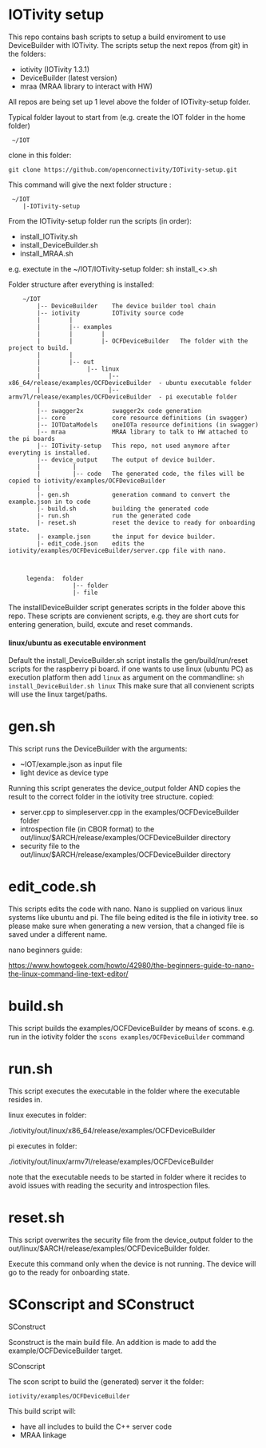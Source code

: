 # IOTivity setup

This repo contains bash scripts to setup a build enviroment to use DeviceBuilder with IOTivity.
The scripts setup the next repos (from git) in the folders:
- iotivity (IOTivity 1.3.1)
- DeviceBuilder (latest version)
- mraa (MRAA library to interact with HW)

All repos are being set up 1 level above the folder of IOTivity-setup folder.

Typical folder layout to start from (e.g. create the IOT folder in the home folder)
     
     
     ~/IOT
     
clone in this folder:

```git clone https://github.com/openconnectivity/IOTivity-setup.git```
     
This command will give the next folder structure :
     
     ~/IOT
        |-IOTivity-setup 
    
From the IOTivity-setup folder run the scripts (in order):
- install_IOTivity.sh
- install_DeviceBuilder.sh
- install_MRAA.sh

e.g. exectute in the ~/IOT/IOTivity-setup folder: sh install_<>.sh


Folder structure after everything is installed:
        
        ~/IOT        
            |-- DeviceBuilder    The device builder tool chain
            |-- iotivity         IOTivity source code
            |        | 
            |        |-- examples
            |        |        |
            |        |        |- OCFDeviceBuilder   The folder with the project to build.
            |        |
            |        |-- out
            |             |-- linux
            |                   |-- x86_64/release/examples/OCFDeviceBuilder  - ubuntu executable folder
            |                   |-- armv7l/release/examples/OCFDeviceBuilder  - pi executable folder
            |
            |-- swagger2x        swagger2x code generation
            |-- core             core resource definitions (in swagger)
            |-- IOTDataModels    oneIOTa resource definitions (in swagger)
            |-- mraa             MRAA library to talk to HW attached to the pi boards
            |-- IOTivity-setup   This repo, not used anymore after everyting is installed.
            |-- device_output    The output of device builder.
            |         |
            |         |-- code   The generated code, the files will be copied to iotivity/examples/OCFDeviceBuilder
            |
            |- gen.sh            generation command to convert the example.json in to code
            |- build.sh          building the generated code
            |- run.sh            run the generated code
            |- reset.sh          reset the device to ready for onboarding state.
            |- example.json      the input for device builder.
            |- edit_code.json    edits the iotivity/examples/OCFDeviceBuilder/server.cpp file with nano.
			
            
			
         legenda:  folder
		              |-- folder
                      |- file

        
        
The installDeviceBuilder script generates scripts in the folder above this repo.
These scripts are convienent scripts, e.g. they are short cuts for entering generation, build, excute and reset commands.


#### linux/ubuntu as executable environment
Default the install_DeviceBuilder.sh script installs the gen/build/run/reset scripts for the raspberry pi board.
if one wants to use linux (ubuntu PC) as execution platform then add ```linux``` as argument on the commandline:
```sh install_DeviceBuilder.sh linux```
This make sure that all convienent scripts will use the linux target/paths.
    
# gen.sh
This script runs the DeviceBuilder with the arguments:
- ~IOT/example.json as input file
- light device as device type

Running this script generates the device_output folder AND copies the result to the correct folder in the iotivity tree structure.
copied:
- server.cpp to simpleserver.cpp in the examples/OCFDeviceBuilder folder
- introspection file (in CBOR format) to the out/linux/$ARCH/release/examples/OCFDeviceBuilder directory
- security file to the out/linux/$ARCH/release/examples/OCFDeviceBuilder directory

# edit_code.sh
This scripts edits the code with nano.
Nano is supplied on various linux systems like ubuntu and pi.
The file being edited is the file in iotivity tree.
so please make sure when generating a new version, that a changed file is saved under a different name.

nano beginners guide:

https://www.howtogeek.com/howto/42980/the-beginners-guide-to-nano-the-linux-command-line-text-editor/

# build.sh
This script builds the examples/OCFDeviceBuilder by means of scons.
e.g. run in the iotivity folder the ```scons examples/OCFDeviceBuilder``` command

# run.sh
This script executes the executable in the folder where the executable resides in.

linux executes in folder:

./iotivity/out/linux/x86_64/release/examples/OCFDeviceBuilder

pi executes in folder:

./iotivity/out/linux/armv7l/release/examples/OCFDeviceBuilder

note that the executable needs to be started in folder where it recides to avoid issues with reading the security and introspection files.


# reset.sh
This script overwrites the security file from the device_output folder to the 
out/linux/$ARCH/release/examples/OCFDeviceBuilder folder.

Execute this command only when the device is not running.
The device will go to the ready for onboarding state.



# SConscript and SConstruct

SConstruct 

Sconstruct is the main build file.
An addition is made to add the example/OCFDeviceBuilder target.

SConscript

The scon script to build the (generated) server it the folder:

```iotivity/examples/OCFDeviceBuilder```

This build script will:
- have all includes to build the C++ server code 
- MRAA linkage
